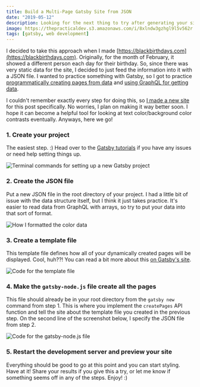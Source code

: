 ```yaml
---
title: Build a Multi-Page Gatsby Site from JSON
date: "2019-05-12"
description: Looking for the next thing to try after generating your site with markdown? Try it out with a static JSON file.
image: https://thepracticaldev.s3.amazonaws.com/i/8xlndw3gzhgl9l5v562r.png
tags: [gatsby, web development]
---
```


I decided to take this approach when I made [https://blackbirthdays.com](https://blackbirthdays.com). Originally, for the month of February, it showed a different person each day for their birthday. So, since there was very static data for the site, I decided to just feed the information into it with a JSON file. I wanted to practice something with Gatsby, so I got to practice [programmatically creating pages from data](https://www.gatsbyjs.org/tutorial/part-seven/) and [using GraphQL for getting data](https://www.gatsbyjs.org/tutorial/part-four/).

I couldn't remember exactly every step for doing this, so [I made a new site](https://ashleemboyer.github.io/colors/) for this post specifically. No worries, I plan on making it way better soon. I hope it can become a helpful tool for looking at text color/background color contrasts eventually. Anyways, here we go!

### 1. Create your project

The easiest step. :) Head over to the [Gatsby tutorials](https://www.gatsbyjs.org/docs/quick-start/) if you have any issues or need help setting things up.

![Terminal commands for setting up a new Gatsby project](https://thepracticaldev.s3.amazonaws.com/i/d89dd76oml8yy3rsepy6.png)

### 2. Create the JSON file

Put a new JSON file in the root directory of your project. I had a little bit of issue with the data structure itself, but I think it just takes practice. It's easier to read data from GraphQL with arrays, so try to put your data into that sort of format.

![How I formatted the color data](https://thepracticaldev.s3.amazonaws.com/i/peuhc2g8ovcrkvoajzj5.png)

### 3. Create a template file

This template file defines how all of your dynamically created pages will be displayed. Cool, huh??! You can read a bit more about this [on Gatsby's site](https://www.gatsbyjs.org/blog/2019-05-02-how-to-build-a-blog-with-wordpress-and-gatsby-part-3/#creating-a-page-template).

![Code for the template file](https://thepracticaldev.s3.amazonaws.com/i/6jbcscj813zgm4ekuyeb.png)

### 4. Make the `gatsby-node.js` file create all the pages

This file should already be in your root directory from the `gatsby new` command from step 1. This is where you implement the `createPages` API function and tell the site about the template file you created in the previous step. On the second line of the screenshot below, I specify the JSON file from step 2.

![Code for the gatsby-node.js file](https://thepracticaldev.s3.amazonaws.com/i/x42s5fslzctbnfrpurs0.png)

### 5. Restart the development server and preview your site

Everything should be good to go at this point and you can start styling. Have at it! Share your results if you give this a try, or let me know if something seems off in any of the steps. Enjoy! :)
